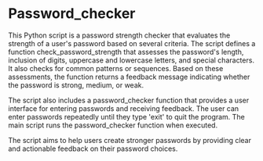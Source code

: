 # Password_checker
This Python script is a password strength checker that evaluates the strength of a user's password based on several criteria. The script defines a function check_password_strength that assesses the password's length, inclusion of digits, uppercase and lowercase letters, and special characters. It also checks for common patterns or sequences. Based on these assessments, the function returns a feedback message indicating whether the password is strong, medium, or weak.

The script also includes a password_checker function that provides a user interface for entering passwords and receiving feedback. The user can enter passwords repeatedly until they type 'exit' to quit the program. The main script runs the password_checker function when executed.

The script aims to help users create stronger passwords by providing clear and actionable feedback on their password choices.
